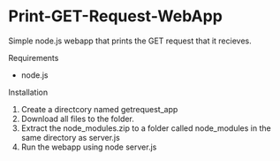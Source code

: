 # Print-GET-Request-WebApp
Simple node.js webapp that prints the GET request that it recieves.

Requirements

- node.js

Installation

1. Create a directcory named getrequest_app
2. Download all files to the folder.
3. Extract the node_modules.zip to a folder called node_modules in the same directory as server.js
4. Run the webapp using node server.js
